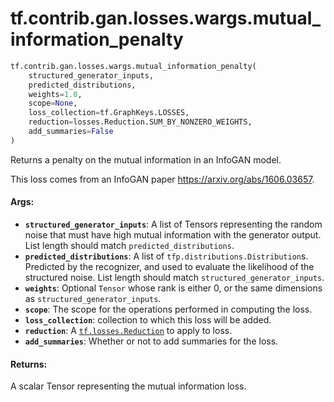 <div itemscope itemtype="http://developers.google.com/ReferenceObject">
<meta itemprop="name" content="tf.contrib.gan.losses.wargs.mutual_information_penalty" />
<meta itemprop="path" content="Stable" />
</div>

# tf.contrib.gan.losses.wargs.mutual_information_penalty

``` python
tf.contrib.gan.losses.wargs.mutual_information_penalty(
    structured_generator_inputs,
    predicted_distributions,
    weights=1.0,
    scope=None,
    loss_collection=tf.GraphKeys.LOSSES,
    reduction=losses.Reduction.SUM_BY_NONZERO_WEIGHTS,
    add_summaries=False
)
```

Returns a penalty on the mutual information in an InfoGAN model.

This loss comes from an InfoGAN paper https://arxiv.org/abs/1606.03657.

#### Args:

* <b>`structured_generator_inputs`</b>: A list of Tensors representing the random noise
    that must  have high mutual information with the generator output. List
    length should match `predicted_distributions`.
* <b>`predicted_distributions`</b>: A list of `tfp.distributions.Distribution`s.
    Predicted by the recognizer, and used to evaluate the likelihood of the
    structured noise. List length should match `structured_generator_inputs`.
* <b>`weights`</b>: Optional `Tensor` whose rank is either 0, or the same dimensions as
    `structured_generator_inputs`.
* <b>`scope`</b>: The scope for the operations performed in computing the loss.
* <b>`loss_collection`</b>: collection to which this loss will be added.
* <b>`reduction`</b>: A <a href="../../../../../tf/losses/Reduction.md"><code>tf.losses.Reduction</code></a> to apply to loss.
* <b>`add_summaries`</b>: Whether or not to add summaries for the loss.


#### Returns:

A scalar Tensor representing the mutual information loss.